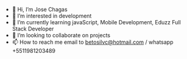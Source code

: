 - 👋 Hi, I’m Jose Chagas
- 👀 I’m interested in development 
- 🌱 I’m currently learning javaScript, Mobile Development, Eduzz Full Stack Developer
- 💞️ I’m looking to collaborate on projects
- 📫 How to reach me email to betosilvc@hotmail.com / whatsapp +5511981203489

<!---
betosilvc/betosilvc is a ✨ special ✨ repository because its `README.md` (this file) appears on your GitHub profile.
You can click the Preview link to take a look at your changes.
--->
